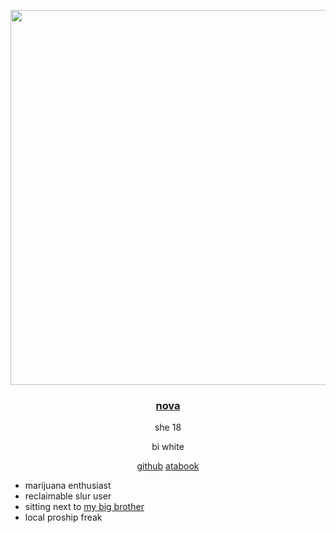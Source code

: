 <p align="center">
<img width="600" src="https://i.ibb.co/ggBHL2L/68747470733a2f2f6d656469612e646973636f72646170702e6e65742f6174746163686d656e74732f313130353236313434.webp">
</p> 

#### <h3 align="center"> <ins>nova</ins> </h3>

<div align="center">
she 18
  
bi white

[github](https://github.com/novapuppygirl)  [atabook](https://strangenova.atabook.org/)

</div>

- marijuana enthusiast
- reclaimable slur user
- sitting next to [my big brother](https://github.com/strangeopolis)
- local proship freak

